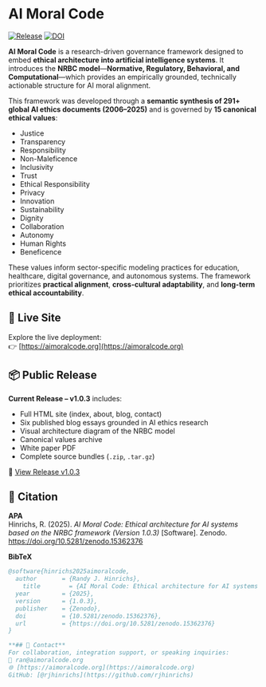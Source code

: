 # AI Moral Code

[![Release](https://img.shields.io/github/v/release/rjhinrichs/aimoralcode)](https://github.com/rjhinrichs/aimoralcode/releases/tag/v1.0.3)
[![DOI](https://zenodo.org/badge/DOI/10.5281/zenodo.15362376.svg)](https://doi.org/10.5281/zenodo.15362376)

**AI Moral Code** is a research-driven governance framework designed to embed **ethical architecture into artificial intelligence systems**. It introduces the **NRBC model**—**Normative, Regulatory, Behavioral, and Computational**—which provides an empirically grounded, technically actionable structure for AI moral alignment.

This framework was developed through a **semantic synthesis of 291+ global AI ethics documents (2006–2025)** and is governed by **15 canonical ethical values**:

- Justice  
- Transparency  
- Responsibility  
- Non-Maleficence  
- Inclusivity  
- Trust  
- Ethical Responsibility  
- Privacy  
- Innovation  
- Sustainability  
- Dignity  
- Collaboration  
- Autonomy  
- Human Rights  
- Beneficence  

These values inform sector-specific modeling practices for education, healthcare, digital governance, and autonomous systems. The framework prioritizes **practical alignment**, **cross-cultural adaptability**, and **long-term ethical accountability**.

## 🔗 Live Site

Explore the live deployment:  
👉 [https://aimoralcode.org](https://aimoralcode.org)

## 📦 Public Release

**Current Release – v1.0.3** includes:
- Full HTML site (index, about, blog, contact)
- Six published blog essays grounded in AI ethics research
- Visual architecture diagram of the NRBC model
- Canonical values archive
- White paper PDF
- Complete source bundles (`.zip`, `.tar.gz`)

🔖 [View Release v1.0.3](https://github.com/rjhinrichs/aimoralcode/releases/tag/v1.0.3)

## 📖 Citation

**APA**  
Hinrichs, R. (2025). *AI Moral Code: Ethical architecture for AI systems based on the NRBC framework (Version 1.0.3)* [Software]. Zenodo. https://doi.org/10.5281/zenodo.15362376

**BibTeX**
```bibtex
@software{hinrichs2025aimoralcode,
  author       = {Randy J. Hinrichs},
    title        = {AI Moral Code: Ethical architecture for AI systems based on the NRBC framework},
  year         = {2025},
  version      = {1.0.3},
  publisher    = {Zenodo},
  doi          = {10.5281/zenodo.15362376},
  url          = {https://doi.org/10.5281/zenodo.15362376}
}

**## 🤝 Contact**
For collaboration, integration support, or speaking inquiries:  
📧 ran@aimoralcode.org  
🌐 [https://aimoralcode.org](https://aimoralcode.org)  
GitHub: [@rjhinrichs](https://github.com/rjhinrichs)



